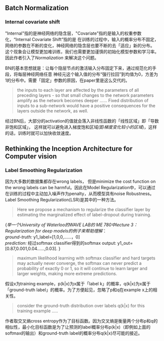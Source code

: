 ## Batch Normalization
### Internal covariate shift
"Internal"指的是神经网络的隐含层，"Covariate"指的是输入的权重参数化，“Internal Covariate Shift”指的是
在训练的过程中，输入的概率分布不固定，网络的参数在不断的变化，神经网络的隐含层也要不断的去「适应」新的分布。
这个现象会让模型更加难训练，我们也需要更加谨慎的初始化模型参数和学习率。因此作者引入了*Normalization* 来解决这个问题。 

BN的基本思想就是：让每个隐层节点的激活输入分布固定下来，通过规范化的手段，将每层神经网络任意
神经元这个输入值的分布“强行拉回”到均值为0，方差为1的分布中。需要「固定」参数的原因，在paper里是这么交代的。
> the inputs to each layer are affected by the parameters of all preceding layers - so that small
changes to the network parameters amplify as the network becomes deeper …… Fixed distribution of inputs to a 
sub-network would have a positive consequences for the layers outside the network, as well.

经过BN后，大部分的activation的值就会落入非线性函数的「线性区域」即「导数非饱和区域」，
这样就可以避免进入梯度饱和区域(即*梯度变化较小的区域*)，这样的话，训练时就可以加快收敛速度。

## Rethinking the Inception Architecture for Computer vision
### Label Smoothing Regularization
因为大多数的数据集都存在wrong labels， 但是minimize the cost function on the wrong labels can be harmful。因此在Model Regularization中，可以通过在训练的过程中主动加入噪声作为penalty，从而模型具有noise Robustness。Label Smoothing Regularization(LSR)是其中的一种方法。
> Here we propose a mechanism to regularize the classifier layer by estimating the marginalized effect of label-dropout during
training.   

{*举一个University of Waterloo的WAVE LAB的 ME 780中lecture 3：Regularization for deep models的例子来帮助理解*：  
*ground-truth:*   y1_label=[1,0,0,……，0]  
*prediction:*   经过softmax classifier得到的softmax output:  y1_out=[0.87,0.001,0.04……,0.03]. }  
> maximum likelihood learning with softmax classifier and hard targets may actually never converge, the softmax can 
never predict a probability of exactly 0 or 1, so it will continue to learn larger and larger weights, making more 
extreme predictions.  


假设x为training example，p(k|x)为x属于「label k」的概率，q(k|x)为x属于「ground-truth label」的概率。为了方便起见，忽略了p和q在example x上的相关性。
> consider the ground-truth distribution over labels q(k|x) for this training example .....   

作者取交叉熵cross entropy作为了目标函数。因为交叉熵是衡量两个分布p和q的相似性，最小化目标函数是为了让预测的label概率分布p(k|x)（即例如上面的softmax的输出）和ground-truth label的概率分布q(k|x)尽可能的接近。



